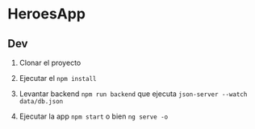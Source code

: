 # HeroesApp

## Dev

1. Clonar el proyecto

2. Ejecutar el ```npm install```

3. Levantar backend ```npm run backend```
   que ejecuta ```json-server --watch data/db.json```

4. Ejecutar la app ```npm start``` o bien ```ng serve -o```

